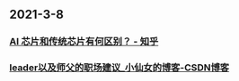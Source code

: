 
## 2021-3-8

### [AI 芯片和传统芯片有何区别？ - 知乎](https://www.zhihu.com/question/285202403/answer/1717056829?utm_medium=social&utm_oi=49336847171584&utm_source=com.instapaper.android)

### [leader以及师父的职场建议_小仙女的博客-CSDN博客](https://blog.csdn.net/weixin_42133481/article/details/114262771)